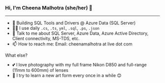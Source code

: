 ### Hi, I'm Cheena Malhotra (she/her) 👋
----

- 🔧 Building SQL Tools and Drivers @ Azure Data (SQL Server)
- 👩‍💻 I use daily `.cs`, `.ts`, `yml`, `.sql`, `.ps`, `.json`
- 💬 Talk to me about SQL Server, Azure Data, Azure Active Directory, Client connectivity, MS-TDS, etc.
- 📫 How to reach me: Email: cheenamalhotra at live dot com

What else?
- 💕 I love photography with my full frame Nikon D850 and full-range (11mm to 600mm) of lenses
- 🎨 I try to learn a new art form every once in a while 😊
